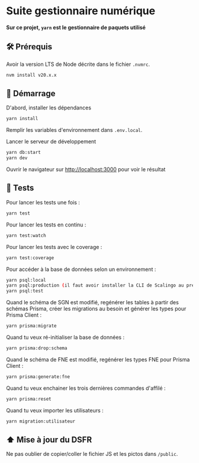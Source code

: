 # Suite gestionnaire numérique

**Sur ce projet, `yarn` est le gestionnaire de paquets utilisé**

## 🛠️ Prérequis

Avoir la version LTS de Node décrite dans le fichier `.nvmrc`.

```bash
nvm install v20.x.x
```

## 🚀 Démarrage

D'abord, installer les dépendances

```bash
yarn install
```

Remplir les variables d'environnement dans `.env.local`.

Lancer le serveur de développement

```bash
yarn db:start
yarn dev
```

Ouvrir le navigateur sur [http://localhost:3000](http://localhost:3000) pour voir le résultat

## 🧪 Tests

Pour lancer les tests une fois :

```bash
yarn test
```

Pour lancer les tests en continu :

```bash
yarn test:watch
```

Pour lancer les tests avec le coverage :

```bash
yarn test:coverage
```

Pour accéder à la base de données selon un environnement :

```bash
yarn psql:local
yarn psql:production (il faut avoir installer la CLI de Scalingo au préalable)
yarn psql:test
```

Quand le schéma de SGN est modifié, regénérer les tables à partir des schémas Prisma, créer les migrations au besoin et générer les types pour Prisma Client :

```bash
yarn prisma:migrate
```

Quand tu veux ré-initialiser la base de données :

```bash
yarn prisma:drop:schema
```

Quand le schéma de FNE est modifié, regénérer les types FNE pour Prisma Client :

```bash
yarn prisma:generate:fne
```

Quand tu veux enchainer les trois dernières commandes d'affilé :

```bash
yarn prisma:reset
```

Quand tu veux importer les utilisateurs :

```bash
yarn migration:utilisateur
```

## ⬆️ Mise à jour du DSFR

Ne pas oublier de copier/coller le fichier JS et les pictos dans `/public`.

